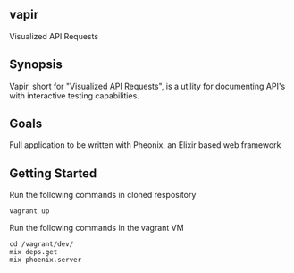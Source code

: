 ## vapir

Visualized API Requests

## Synopsis

Vapir, short for "Visualized API Requests", is a utility for documenting API's with interactive testing capabilities.
	
## Goals

Full application to be written with Pheonix, an Elixir based web framework

## Getting Started

Run the following commands in cloned respository
```
vagrant up
```

Run the following commands in the vagrant VM
```
cd /vagrant/dev/
mix deps.get
mix phoenix.server
```